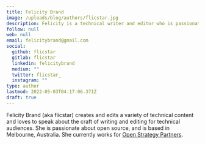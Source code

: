 ```yaml
---
title: Felicity Brand
image: /uploads/blog/authors/flicstar.jpg
description: Felicity is a technical writer and editor who is passionate about open source.
follow: null
web: null
email: felicitybrand@gmail.com
social:
  github: flicstar
  gitlab: flicstar
  linkedin: felicitybrand
  medium: ""
  twitter: flicstar_
  instagram: ""
type: author
lastmod: 2022-05-03T04:17:06.371Z
draft: true
---
```


Felicity Brand (aka flicstar) creates and edits a variety of technical content and loves to speak about the craft of writing and editing for technical audiences.
She is passionate about open source, and is based in Melbourne, Australia. She currently works for [Open Strategy Partners](https://openstrategypartners.com/).

